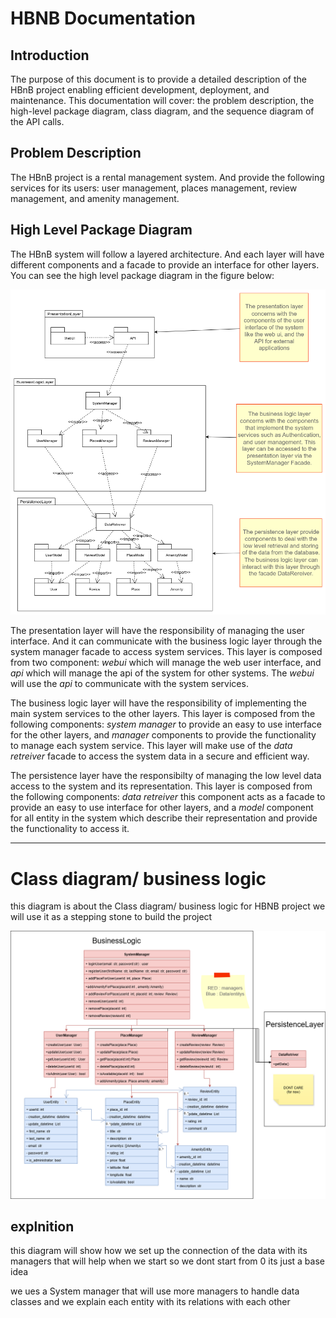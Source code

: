 # HBNB Documentation
## Introduction
The purpose of this document is to provide a detailed description of the HBnB
project enabling efficient development, deployment, and maintenance. This
documentation will cover: the problem description, the high-level package
diagram, class diagram, and the sequence diagram of the API calls.

## Problem Description
The HBnB project is a rental management system. And provide the following
services for its users: user management, places management, review management,
and amenity management.

## High Level Package Diagram
The HBnB system will follow a layered architecture. And each layer will have
different components and a facade to provide an interface for other layers. You
can see the high level package diagram in the figure below:

![High-Level Package Diagram](./high-level-package-diagram.png)

The presentation layer will have the responsibility of managing the user
interface. And it can communicate with the business logic layer through the
system manager facade to access system services. This layer is composed from two
component: *webui* which will manage the web user interface, and *api* which
will manage the api of the system for other systems. The *webui* will use the
*api* to communicate with the system services.

The business logic layer will have the responsibility of implementing the main
system services to the other layers. This layer is composed from the following
components: *system manager* to provide an easy to use interface for the other
layers, and *manager* components to provide the functionality to manage each
system service. This layer will make use of the *data retreiver* facade to
access the system data in a secure and efficient way.

The persistence layer have the responsibilty of managing the low level data
access to the system and its representation. This layer is composed from the
following components: *data retreiver* this component acts as a facade to
provide an easy to use interface for other layers, and a *model* component for
all entity in the system which describe their representation and provide the
functionality to access it.


---
# Class diagram/ business logic
this diagram is about the Class diagram/ business logic for HBNB project 
we will use it as a stepping stone to build the project

![Class Diagram](./Class_Diagram.png)

## explnition 
this diagram will show how we set up the connection of the data with its managers
that will help when we start so we dont start from 0 its just a base idea

we ues a System manager that will use more managers to handle data classes
and we explain each entity with its relations with each other 
